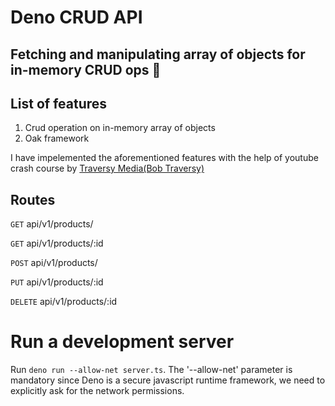 
# Deno CRUD API
## Fetching and manipulating array of objects for in-memory CRUD ops 🦕


## List of features

1. Crud operation on in-memory array of objects
2. Oak framework

I have impelemented the aforementioned features with the help of youtube crash course by [ Traversy Media(Bob Traversy)](https://www.youtube.com/watch?v=NHHhiqwcfRM)

## Routes
`GET` api/v1/products/

`GET` api/v1/products/:id

`POST` api/v1/products/

`PUT` api/v1/products/:id

`DELETE` api/v1/products/:id


# Run a development server
Run `deno run --allow-net server.ts`. The '--allow-net' parameter is mandatory since Deno is a secure javascript runtime 
framework, we need to explicitly ask for the network permissions.
